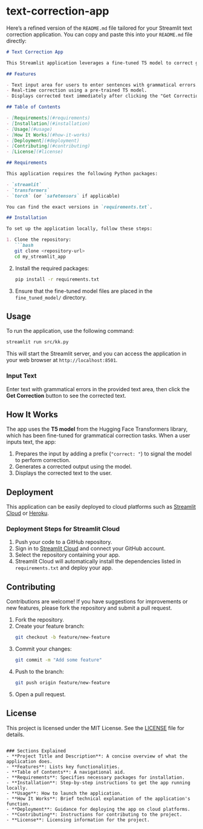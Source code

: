 # text-correction-app

Here’s a refined version of the `README.md` file tailored for your Streamlit text correction application. You can copy and paste this into your `README.md` file directly:

```markdown
# Text Correction App

This Streamlit application leverages a fine-tuned T5 model to correct grammatical errors in input text. It provides a user-friendly interface for users to input text and receive corrected outputs.

## Features

- Text input area for users to enter sentences with grammatical errors.
- Real-time correction using a pre-trained T5 model.
- Displays corrected text immediately after clicking the "Get Correction" button.

## Table of Contents

- [Requirements](#requirements)
- [Installation](#installation)
- [Usage](#usage)
- [How It Works](#how-it-works)
- [Deployment](#deployment)
- [Contributing](#contributing)
- [License](#license)

## Requirements

This application requires the following Python packages:

- `streamlit`
- `transformers`
- `torch` (or `safetensors` if applicable)

You can find the exact versions in `requirements.txt`.

## Installation

To set up the application locally, follow these steps:

1. Clone the repository:
   ```bash
   git clone <repository-url>
   cd my_streamlit_app
   ```

2. Install the required packages:
   ```bash
   pip install -r requirements.txt
   ```

3. Ensure that the fine-tuned model files are placed in the `fine_tuned_model/` directory.

## Usage

To run the application, use the following command:

```bash
streamlit run src/kk.py
```

This will start the Streamlit server, and you can access the application in your web browser at `http://localhost:8501`.

### Input Text

Enter text with grammatical errors in the provided text area, then click the **Get Correction** button to see the corrected text.

## How It Works

The app uses the **T5 model** from the Hugging Face Transformers library, which has been fine-tuned for grammatical correction tasks. When a user inputs text, the app:

1. Prepares the input by adding a prefix (`"correct: "`) to signal the model to perform correction.
2. Generates a corrected output using the model.
3. Displays the corrected text to the user.

## Deployment

This application can be easily deployed to cloud platforms such as [Streamlit Cloud](https://streamlit.io/cloud) or [Heroku](https://www.heroku.com). 

### Deployment Steps for Streamlit Cloud

1. Push your code to a GitHub repository.
2. Sign in to [Streamlit Cloud](https://streamlit.io/cloud) and connect your GitHub account.
3. Select the repository containing your app.
4. Streamlit Cloud will automatically install the dependencies listed in `requirements.txt` and deploy your app.

## Contributing

Contributions are welcome! If you have suggestions for improvements or new features, please fork the repository and submit a pull request.

1. Fork the repository.
2. Create your feature branch:
   ```bash
   git checkout -b feature/new-feature
   ```
3. Commit your changes:
   ```bash
   git commit -m "Add some feature"
   ```
4. Push to the branch:
   ```bash
   git push origin feature/new-feature
   ```
5. Open a pull request.

## License

This project is licensed under the MIT License. See the [LICENSE](LICENSE) file for details.
```

### Sections Explained
- **Project Title and Description**: A concise overview of what the application does.
- **Features**: Lists key functionalities.
- **Table of Contents**: A navigational aid.
- **Requirements**: Specifies necessary packages for installation.
- **Installation**: Step-by-step instructions to get the app running locally.
- **Usage**: How to launch the application.
- **How It Works**: Brief technical explanation of the application's function.
- **Deployment**: Guidance for deploying the app on cloud platforms.
- **Contributing**: Instructions for contributing to the project.
- **License**: Licensing information for the project.
